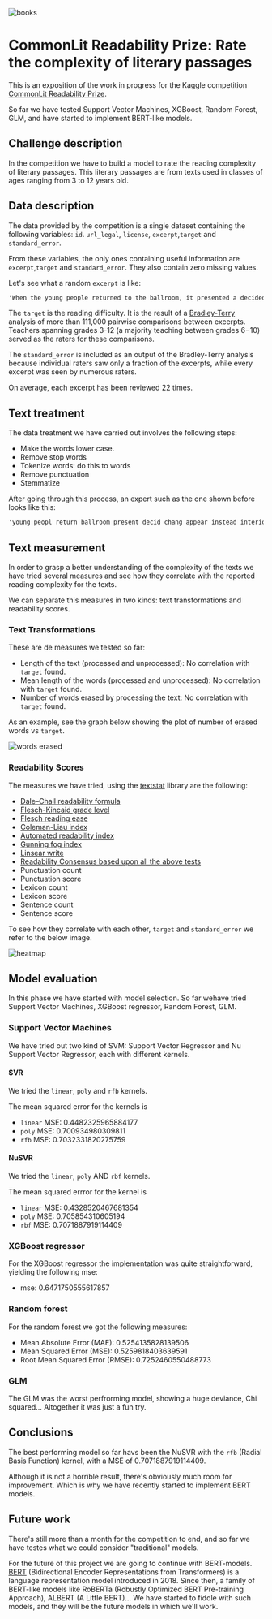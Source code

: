 ![books](https://user-images.githubusercontent.com/38925412/124011275-21ecc980-d9e0-11eb-83ff-c77552a45e00.jpg)

# CommonLit Readability Prize: Rate the complexity of literary passages

This is an exposition of the work in progress for the Kaggle competition [CommonLit Readability Prize](https://www.kaggle.com/c/commonlitreadabilityprize).

So far we have tested Support Vector Machines, XGBoost, Random Forest, GLM, and have started to implement BERT-like models.

## Challenge description

In the competition we have to build a model to rate the reading complexity of literary passages. This literary passages are from texts used in classes of ages ranging from 3 to 12 years old.

## Data description

The data provided by the competition is a single dataset containing the following variables: `id`. `url_legal`, `license`, `excerpt`,`target` and `standard_error`.

From these variables, the only ones containing useful information are `excerpt`,`target` and `standard_error`. They also contain zero missing values.

Let's see what a random `excerpt` is like:

```markdown
'When the young people returned to the ballroom, it presented a decidedly changed appearance. Instead of an interior scene, it was a winter landscape.\nThe floor was covered with snow-white canvas, not laid on smoothly, but rumpled over bumps and hillocks, like a real snow field. The numerous palms and evergreens that had decorated the room, were powdered with flour and strewn with tufts of cotton, like snow. Also diamond dust had been lightly sprinkled on them, and glittering crystal icicles hung from the branches.\nAt each end of the room, on the wall, hung a beautiful bear-skin rug.\nThese rugs were for prizes, one for the girls and one for the boys. And this was the game.\nThe girls were gathered at one end of the room and the boys at the other, and one end was called the North Pole, and the other the South Pole. Each player was given a small flag which they were to plant on reaching the Pole.\nThis would have been an easy matter, but each traveller was obliged to wear snowshoes.'
```

The `target` is the reading difficulty. It is the result of a [Bradley-Terry](https://en.wikipedia.org/wiki/Bradley-Terry_model) analysis of more than 111,000 pairwise comparisons between excerpts. Teachers spanning grades 3-12 (a majority teaching between grades 6−10) served as the raters for these comparisons.

The `standard_error` is included as an output of the Bradley-Terry analysis because individual raters saw only a fraction of the excerpts, while every excerpt was seen by numerous raters. 

On average, each excerpt has been reviewed 22 times.

## Text treatment

The data treatment we have carried out involves the following steps:

* Make the words lower case.
* Remove stop words
* Tokenize words: do this to words
* Remove punctuation
* Stemmatize

After going through this process, an expert such as the one shown before looks like this:

```markdown
'young peopl return ballroom present decid chang appear instead interior scene winter landscap floor cover snowwhit canva laid smooth rumpl bump hillock like real snow field numer palm evergreen decor room powder flour strewn tuft cotton like snow also diamond dust light sprinkl them glitter crystal icicl hung branch end room wall hung beauti bearskin rug rug prize one girl one boy game girl gather one end room boy other one end call north pole south pole player given small flag plant reach pole would easi matter travel oblig wear snowsho'
```


## Text measurement

In order to grasp a better understanding of the complexity of the texts we have tried several measures and see how they correlate with the reported reading complexity for the texts.

We can separate this measures in two kinds: text transformations and readability scores.

### Text Transformations

These are de measures we tested so far:

* Length of the text (processed and unprocessed): No correlation with `target` found.
* Mean length of the words (processed and unprocessed): No correlation with `target` found.
* Number of words erased by processing the text: No correlation with `target` found.

As an example, see the graph below showing the plot of number of erased words vs `target`.

![words erased](https://user-images.githubusercontent.com/38925412/124133364-0d610d80-da82-11eb-95e3-cb26540fd3a8.png)

### Readability Scores

The measures we have tried, using the [textstat](https://pypi.org/project/textstat/) library are the following:

* [Dale–Chall readability formula](https://en.wikipedia.org/wiki/Dale-Chall_readability_formula)
* [Flesch-Kincaid grade level](https://en.wikipedia.org/wiki/Flesch-Kincaid_readability_tests#Flesch-Kincaid_grade_level)
* [Flesch reading ease](https://en.wikipedia.org/wiki/Flesch-Kincaid_readability_tests#Flesch_reading_ease)
* [Coleman-Liau index](https://en.wikipedia.org/wiki/Coleman-Liau_index)
* [Automated readability index](https://en.wikipedia.org/wiki/Automated_readability_index)
* [Gunning fog index](https://en.wikipedia.org/wiki/Gunning_fog_index)
* [Linsear write](https://en.wikipedia.org/wiki/Linsear_Write)
* [Readability Consensus based upon all the above tests](https://pypi.org/project/textstat/)
* Punctuation count
* Punctuation score
* Lexicon count
* Lexicon score
* Sentence count
* Sentence score

To see how they correlate with each other, `target` and `standard_error` we refer to the below image.

![heatmap](https://user-images.githubusercontent.com/38925412/124137557-148a1a80-da86-11eb-8d47-c8ae178c5886.png)

## Model evaluation

In this phase we have started with model selection. So far wehave tried Support Vector Machines, XGBoost regressor, Random Forest, GLM.

### Support Vector Machines

We have tried out two kind of SVM: Support Vector Regressor and Nu Support Vector Regressor, each with different kernels.

#### SVR

We tried the `linear`, `poly` and `rfb` kernels.

The mean squared error for the kernels is

* `linear` MSE: 0.4482325965884177
* `poly` MSE: 0.700934980309811
* `rfb` MSE: 0.7032331820275759

#### NuSVR

We tried the `linear`, `poly` AND `rbf` kernels.

The mean squared errror for the kernel is

* `linear` MSE: 0.4328520467681354
* `poly` MSE: 0.705854310605194
* `rbf` MSE: 0.7071887919114409

### XGBoost regressor

For the XGBoost regressor the implementation was quite straightforward, yielding the following mse:

* mse: 0.6471750555617857

### Random forest

For the random forest we got the following measures:

* Mean Absolute Error (MAE): 0.5254135828139506
* Mean Squared Error (MSE): 0.5259818403639591
* Root Mean Squared Error (RMSE): 0.7252460550488773

### GLM

The GLM was the worst perfrorming model, showing a huge deviance, Chi squared... Altogether it was just a fun try.


## Conclusions

The best performing model so far havs been the NuSVR with the `rfb` (Radial Basis Function) kernel, with a MSE of 0.7071887919114409.

Although it is not a horrible result, there's obviously much room for improvement. Which is why we have recently started to implement BERT models.

## Future work

There's still more than a month for the competition to end, and so far we have testes what we could consider "traditional" models.

For the future of this project we are going to continue with BERT-models. [BERT](https://arxiv.org/abs/1810.04805?source=post_page) (Bidirectional Encoder Representations from Transformers) is a language representation model introduced in 2018. Since then, a family of BERT-like models like RoBERTa (Robustly Optimized BERT Pre-training Approach), ALBERT (A Little BERT)... We have started to fiddle with such models, and they will be the future models in which we'll work.

